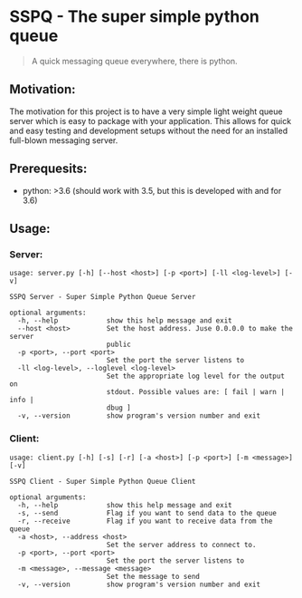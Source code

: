 # SSPQ - The super simple python queue
> A quick messaging queue everywhere, there is python.


## Motivation:
The motivation for this project is to have a very simple light weight queue server which is easy to package with your application. This allows for quick and easy testing and development setups without the need for an installed full-blown messaging server.


## Prerequesits:
- python: >3.6 (should work with 3.5, but this is developed with and for 3.6)


## Usage:

### Server:
```
usage: server.py [-h] [--host <host>] [-p <port>] [-ll <log-level>] [-v]

SSPQ Server - Super Simple Python Queue Server

optional arguments:
  -h, --help            show this help message and exit
  --host <host>         Set the host address. Juse 0.0.0.0 to make the server
                        public
  -p <port>, --port <port>
                        Set the port the server listens to
  -ll <log-level>, --loglevel <log-level>
                        Set the appropriate log level for the output on
                        stdout. Possible values are: [ fail | warn | info |
                        dbug ]
  -v, --version         show program's version number and exit
```

### Client:
```
usage: client.py [-h] [-s] [-r] [-a <host>] [-p <port>] [-m <message>] [-v]

SSPQ Client - Super Simple Python Queue Client

optional arguments:
  -h, --help            show this help message and exit
  -s, --send            Flag if you want to send data to the queue
  -r, --receive         Flag if you want to receive data from the queue
  -a <host>, --address <host>
                        Set the server address to connect to.
  -p <port>, --port <port>
                        Set the port the server listens to
  -m <message>, --message <message>
                        Set the message to send
  -v, --version         show program's version number and exit

```
